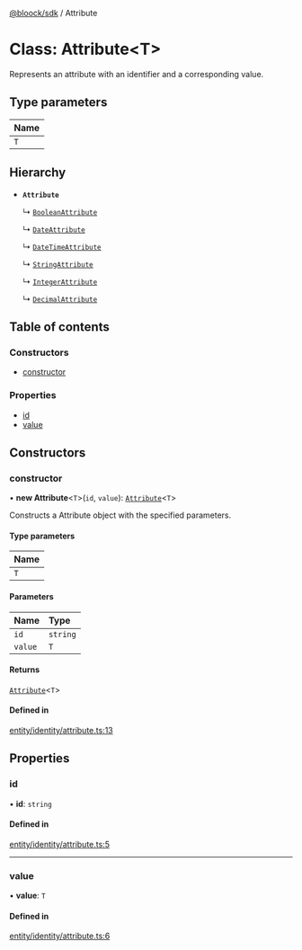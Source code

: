 [@bloock/sdk](../index.md) / Attribute

# Class: Attribute\<T\>

Represents an attribute with an identifier and a corresponding value.

## Type parameters

| Name |
| :------ |
| `T` |

## Hierarchy

- **`Attribute`**

  ↳ [`BooleanAttribute`](BooleanAttribute.md)

  ↳ [`DateAttribute`](DateAttribute.md)

  ↳ [`DateTimeAttribute`](DateTimeAttribute.md)

  ↳ [`StringAttribute`](StringAttribute.md)

  ↳ [`IntegerAttribute`](IntegerAttribute.md)

  ↳ [`DecimalAttribute`](DecimalAttribute.md)

## Table of contents

### Constructors

- [constructor](Attribute.md#constructor)

### Properties

- [id](Attribute.md#id)
- [value](Attribute.md#value)

## Constructors

### constructor

• **new Attribute**\<`T`\>(`id`, `value`): [`Attribute`](Attribute.md)\<`T`\>

Constructs a Attribute object with the specified parameters.

#### Type parameters

| Name |
| :------ |
| `T` |

#### Parameters

| Name | Type |
| :------ | :------ |
| `id` | `string` |
| `value` | `T` |

#### Returns

[`Attribute`](Attribute.md)\<`T`\>

#### Defined in

[entity/identity/attribute.ts:13](https://github.com/bloock/bloock-sdk/blob/dcd4dc7/languages/js/src/entity/identity/attribute.ts#L13)

## Properties

### id

• **id**: `string`

#### Defined in

[entity/identity/attribute.ts:5](https://github.com/bloock/bloock-sdk/blob/dcd4dc7/languages/js/src/entity/identity/attribute.ts#L5)

___

### value

• **value**: `T`

#### Defined in

[entity/identity/attribute.ts:6](https://github.com/bloock/bloock-sdk/blob/dcd4dc7/languages/js/src/entity/identity/attribute.ts#L6)

